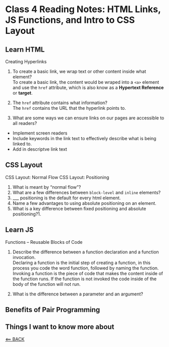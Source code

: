 # Class 4 Reading Notes: HTML Links, JS Functions, and Intro to CSS Layout

## Learn HTML

Creating Hyperlinks

1. To create a basic link, we wrap text or other content inside what element?
<br>To create a basic link, the content would be wraped into a `<a>` element and use the `href` attribute, which is also know as a **Hypertext Reference** or **target**.

2. The `href` attribute contains what information?
<br> The `href` contains the URL that the hyperlink points to.

3. What are some ways we can ensure links on our pages are accessible to all readers?

- Implement screen readers
- Include keywords in the link text to effectively describe what is being linked to.
- Add in descriptve link text

## CSS Layout

CSS Layout: Normal Flow CSS Layout: Positioning

1. What is meant by “normal flow”?
2. What are a few differences between `block-level` and `inline` elements?
3. ___ positioning is the default for every html element.
4. Name a few advantages to using absolute positioning on an element.
5. What is a key difference between fixed positioning and absolute positioning?1.

## Learn JS

Functions – Reusable Blocks of Code

1. Describe the difference between a function declaration and a function invocation.
<br> Declaring a function is the initial step of creating a function, in this process you code the word function, followed by naming the function.
<brb> Invoking a function is the piece of code that makes the content inside of the function runs. If the function is not invoked the code inside of the body of the function will not run.

2. What is the difference between a parameter and an argument?

## Benefits of Pair Programming

## Things I want to know more about

[<== BACK](README.md)